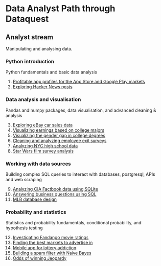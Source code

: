 # Data Analyst Path through Dataquest

## Analyst stream

Manipulating and analysing data. 

### Python introduction

Python fundamentals and basic data analysis

1. [Profitable app profiles for the App Store and Google Play markets](https://github.com/NituSidhu/data-analyst-projects/blob/master/Basics.ipynb)
2. [Exploring Hacker News posts](https://github.com/NituSidhu/data-analyst-projects/blob/master/Basics_2.tar)

### Data analysis and visualisation

Pandas and numpy packages, data visualisation, and advanced cleaning & analysis

3. [Exploring eBay car sales data](https://github.com/NituSidhu/data-analyst-projects/blob/master/pandas_fund/ebay_car.ipynb)
4. [Visualizing earnings based on college majors](https://github.com/NituSidhu/data-analyst-projects/blob/master/data_viz/college-earnings.ipynb)
5. [Visualizing the gender gap in college degrees](https://github.com/NituSidhu/data-analyst-projects/blob/master/data_viz/college_gender_gap.ipynb)
6. [Cleaning and analyzing employee exit surveys](https://github.com/NituSidhu/data-analyst-projects/blob/master/data_cleaning/clean_and_analysis.ipynb)
7. [Analyzing NYC high school data](https://github.com/NituSidhu/data-analyst-projects/blob/master/data_viz/nyc_high_schools.ipynb)
8. [Star Wars film survey analysis](https://github.com/NituSidhu/data-analyst-projects/blob/master/data_viz/star_wars.ipynb)

### Working with data sources

Building complex SQL queries to interact with databases, postgresql, APIs and web scraping

9. [Analyzing CIA Factbook data using SQLite](https://github.com/NituSidhu/data-analyst-projects/blob/master/sql/sqlite3_basics)
10. [Answering business questions using SQL](https://github.com/NituSidhu/data-analyst-projects/blob/master/sql/bizz_sql.ipynb)
11. [MLB database design](https://github.com/NituSidhu/data-analyst-projects/blob/master/sql/sql_database.ipynb)

### Probability and statistics

Statistics and probability fundamentals, conditional probability, and hypothesis testing

12. [Investigating Fandango movie ratings](https://github.com/NituSidhu/data-analyst-projects/blob/master/stats/movie.ipynb)
13. [Finding the best markets to advertise in](https://github.com/NituSidhu/data-analyst-projects/blob/master/stats/finding_markets.ipynb)
14. [Mobile app for lottery addiction](https://github.com/NituSidhu/data-analyst-projects/blob/master/stats/probabilities.ipynb)
15. [Building a spam filter with Naive Bayes](https://github.com/NituSidhu/data-analyst-projects/blob/master/stats/bayes.ipynb)
16. [Odds of winning Jeopardy](https://github.com/NituSidhu/data-analyst-projects/blob/master/stats/jeopardy-odds.ipynb)
